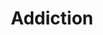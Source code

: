 ---
pid: CH145
title: Addiction
location_transcription: By the Art Museum
zipcode: '19124'
outside_phl: 
neighborhood: Juniata,Frankford,Feltonville
age: '45'
age_range: 40-49
instagram: 
image_file_name: CH_145.jpg
proposal_transcription: |-
  To show people w/ addiction that they are important and valued and I don't want us to be forgotten and put to the side we need more love+support!
  There is hope
topic: Health,Uplifting
topic_summary: 0, 0
type: Conceptual,Other No Form
keywords_other: addiction, support, recovery
credit: Kelly Namann
image_labels: 
twitter: 
facebook: 
permalink: "/monuments/ch145/"
layout: item-page
---